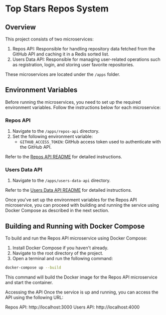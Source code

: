 # Top Stars Repos System

## Overview
This project consists of two microservices:
1. Repos API: Responsible for handling repository data fetched from the GitHub API and caching it in a Redis sorted list.
2. Users Data API: Responsible for managing user-related operations such as registration, login, and storing user favorite repositories.

These microservices are located under the `/apps` folder.

## Environment Variables
Before running the microservices, you need to set up the required environment variables. Follow the instructions below for each microservice:

### Repos API
1. Navigate to the `/apps/repos-api` directory.
2. Set the following environment variable:
   - `GITHUB_ACCESS_TOKEN`: GitHub access token used to authenticate with the GitHub API.

Refer to the [Repos API README]([./apps/repos-api/README.md](https://github.com/mosheDa/ReposStats/edit/master/apps/repos-api/README.md)) for detailed instructions.

### Users Data API
1. Navigate to the `/apps/users-data-api` directory.

Refer to the [Users Data API README]([./apps/users-data-api/README.md](https://github.com/mosheDa/ReposStats/blob/master/apps/users-api/README.md)) for detailed instructions.

Once you've set up the environment variables for the Repos API microservice, you can proceed with building and running the service using Docker Compose as described in the next section.

## Building and Running with Docker Compose
To build and run the Repos API microservice using Docker Compose:

1. Install Docker Compose if you haven't already.
2. Navigate to the root directory of the project.
3. Open a terminal and run the following command:

```bash
docker-compose up --build
```

This command will build the Docker image for the Repos API microservice and start the container.

Accessing the API
Once the service is up and running, you can access the API using the following URL:

Repos API: http://localhost:3000
Users API: http://localhost:4000



